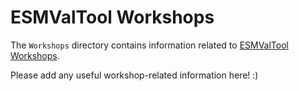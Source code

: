 # ESMValTool Workshops

The `Workshops` directory contains information related to
[ESMValTool Workshops](https://esmvaltool.org/meetings/).

Please add any useful workshop-related information here! :)
